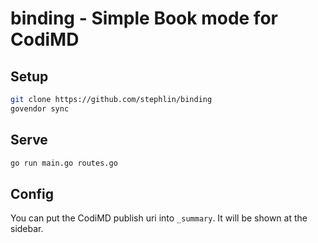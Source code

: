 # binding - Simple Book mode for CodiMD #

## Setup ##

```bash
git clone https://github.com/stephlin/binding
govendor sync
```

## Serve ##

```bash
go run main.go routes.go
```

## Config ##

You can put the CodiMD publish uri into `_summary`. It will be shown at the sidebar.
